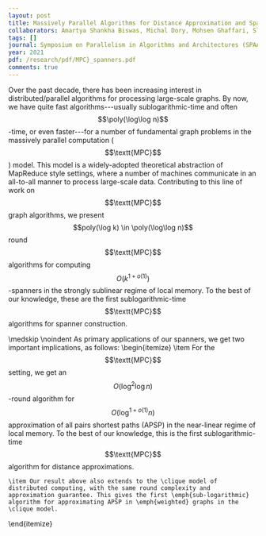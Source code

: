 ```yaml
---
layout: post
title: Massively Parallel Algorithms for Distance Approximation and Spanners
collaborators: Amartya Shankha Biswas, Michal Dory, Mohsen Ghaffari, Slobodan Mitrović, Yasamin Nazari
tags: []
journal: Symposium on Parallelism in Algorithms and Architectures (SPAA)
year: 2021
pdf: /research/pdf/MPC}_spanners.pdf
comments: true
---
```

Over the past decade, there has been increasing interest in distributed/parallel algorithms for processing large-scale graphs.
By now, we have quite fast algorithms---usually sublogarithmic-time and often $$\poly(\log\log n)$$-time,
or even faster---for a number of fundamental graph problems in the massively parallel computation ($$\textt{MPC}$$) model.
This model is a widely-adopted theoretical abstraction of MapReduce style settings,
where a number of machines communicate in an all-to-all manner to process large-scale data.
Contributing to this line of work on $$\textt{MPC}$$ graph algorithms,
we present $$poly(\log k) \in \poly(\log\log n)$$ round $$\textt{MPC}$$ algorithms for computing $$O(k^{1+{o(1)}})$$-spanners
in the strongly sublinear regime of local memory. To the best of our knowledge, these are the first sublogarithmic-time $$\textt{MPC}$$ algorithms for spanner construction.

\medskip
\noindent As primary applications of our spanners, we get  two important implications, as follows:
\begin{itemize}
    \item For the $$\textt{MPC}$$ setting, we get an $$O(\log^2\log n)$$-round algorithm for $$O(\log^{1+o(1)} n)$$ approximation of all pairs shortest paths (APSP) in the near-linear regime of local memory. To the best of our knowledge, this is the first sublogarithmic-time $$\textt{MPC}$$ algorithm for distance approximations.

    \item Our result above also extends to the \clique model of distributed computing, with the same round complexity and approximation guarantee. This gives the first \emph{sub-logarithmic} algorithm for approximating APSP in \emph{weighted} graphs in the \clique model.
\end{itemize}
